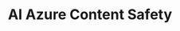 ---
title: 'AI Azure Content Safety'
name: 'AI Azure Content Safety'

content_type: plugin

publisher: kong-inc
description: ''
tier: enterprise


products:
    - gateway

works_on:
    - on-prem
    - konnect

min_version:
    gateway: '3.7'

# topologies:
#    - hybrid
#    - db-less
#    - traditional

icon: ai-azure-content-safety.png
---